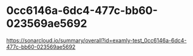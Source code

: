 # 0cc6146a-6dc4-477c-bb60-023569ae5692
https://sonarcloud.io/summary/overall?id=examly-test_0cc6146a-6dc4-477c-bb60-023569ae5692
